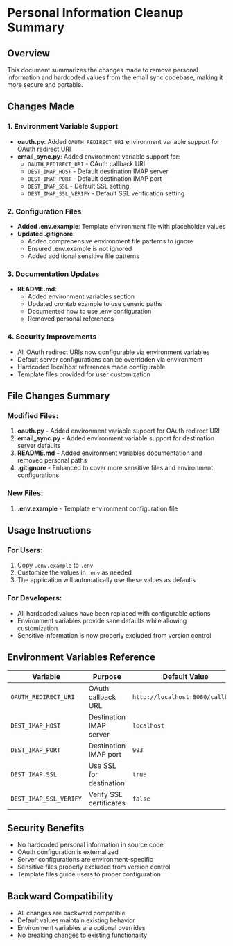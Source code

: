 # Personal Information Cleanup Summary

## Overview
This document summarizes the changes made to remove personal information and hardcoded values from the email sync codebase, making it more secure and portable.

## Changes Made

### 1. Environment Variable Support
- **oauth.py**: Added `OAUTH_REDIRECT_URI` environment variable support for OAuth redirect URI
- **email_sync.py**: Added environment variable support for:
  - `OAUTH_REDIRECT_URI` - OAuth callback URL
  - `DEST_IMAP_HOST` - Default destination IMAP server
  - `DEST_IMAP_PORT` - Default destination IMAP port  
  - `DEST_IMAP_SSL` - Default SSL setting
  - `DEST_IMAP_SSL_VERIFY` - Default SSL verification setting

### 2. Configuration Files
- **Added .env.example**: Template environment file with placeholder values
- **Updated .gitignore**: 
  - Added comprehensive environment file patterns to ignore
  - Ensured .env.example is not ignored
  - Added additional sensitive file patterns

### 3. Documentation Updates
- **README.md**: 
  - Added environment variables section
  - Updated crontab example to use generic paths
  - Documented how to use .env configuration
  - Removed personal references

### 4. Security Improvements
- All OAuth redirect URIs now configurable via environment variables
- Default server configurations can be overridden via environment
- Hardcoded localhost references made configurable
- Template files provided for user customization

## File Changes Summary

### Modified Files:
1. **oauth.py** - Added environment variable support for OAuth redirect URI
2. **email_sync.py** - Added environment variable support for destination server defaults
3. **README.md** - Added environment variables documentation and removed personal paths
4. **.gitignore** - Enhanced to cover more sensitive files and environment configurations

### New Files:
1. **.env.example** - Template environment configuration file

## Usage Instructions

### For Users:
1. Copy `.env.example` to `.env`
2. Customize the values in `.env` as needed
3. The application will automatically use these values as defaults

### For Developers:
- All hardcoded values have been replaced with configurable options
- Environment variables provide sane defaults while allowing customization
- Sensitive information is now properly excluded from version control

## Environment Variables Reference

| Variable | Purpose | Default Value |
|----------|---------|---------------|
| `OAUTH_REDIRECT_URI` | OAuth callback URL | `http://localhost:8080/callback` |
| `DEST_IMAP_HOST` | Destination IMAP server | `localhost` |
| `DEST_IMAP_PORT` | Destination IMAP port | `993` |
| `DEST_IMAP_SSL` | Use SSL for destination | `true` |
| `DEST_IMAP_SSL_VERIFY` | Verify SSL certificates | `false` |

## Security Benefits
- No hardcoded personal information in source code
- OAuth configuration is externalized
- Server configurations are environment-specific
- Sensitive files properly excluded from version control
- Template files guide users to proper configuration

## Backward Compatibility
- All changes are backward compatible
- Default values maintain existing behavior
- Environment variables are optional overrides
- No breaking changes to existing functionality

